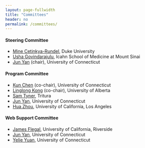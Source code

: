 ```yaml
---
layout: page-fullwidth
title: "Committees"
header: no
permalink: /committees/
---
```


#### Steering Committee
+ [Mine Cetinkya-Rundel](https://scholars.duke.edu/person/mine), Duke University
+ [Usha Govindarajulu](https://profiles.mountsinai.org/usha-govindarajulu), Icahn School of Medicine at Mount Sinai
+ [Jun Yan](https://stat.uconn.edu/jun-yan/) (chair), University of Connecticut 

#### Program Committee
+ [Kun Chen](https://kun-chen.uconn.edu) (co-chair), University of Connecticut
+ [Linglong Kong](https://sites.ualberta.ca/~lkong/) (co-chair), University of Alberta
+ [Sam Tyner](https://sctyner.me), Tritura
+ [Jun Yan](https://stat.uconn.edu/jun-yan/), University of Connecticut 
+ [Hua Zhou](https://ph.ucla.edu/faculty/zhou), University of California, Los Angeles

#### Web Support Committee
+ [James Flegal](https://faculty.ucr.edu/~jflegal/), University of California,
  Riverside
+ [Jun Yan](https://stat.uconn.edu/jun-yan/), University of Connecticut
+ [Yelie Yuan](https://yelie-yuan.netlify.app), University of Connecticut

